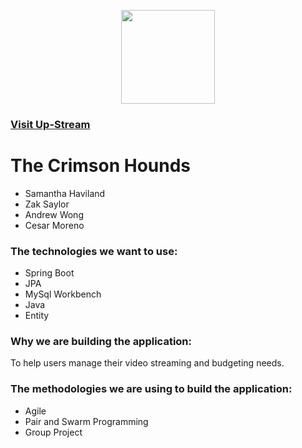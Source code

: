 <p align="center">
  <img height="150px" src="https://i.ibb.co/5WM5rMD/logo-1.png "Up-Stream Logo"">
</p>

### [Visit Up-Stream](http://18.223.75.248:8080/UpStream/index.do "Up-Stream Homepage")


# The Crimson Hounds

* Samantha Haviland
* Zak Saylor
* Andrew Wong
* Cesar Moreno

### The technologies we want to use:

* Spring Boot
* JPA
* MySql Workbench
* Java
* Entity

### Why we are building the application:
To help users manage their video streaming and budgeting needs.

### The methodologies we are using to build the application:
* Agile
* Pair and Swarm Programming
* Group Project
